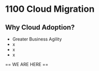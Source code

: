 # 1100 Cloud Migration

## Why Cloud Adoption?

- Greater Business Agility
- x
- x
- x








== WE ARE HERE ==

